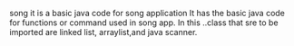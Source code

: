 song
it is a basic java code for song application
It has the basic java code for functions or command used in song app.
In this ..class that sre to be imported are linked list, arraylist,and java scanner.

